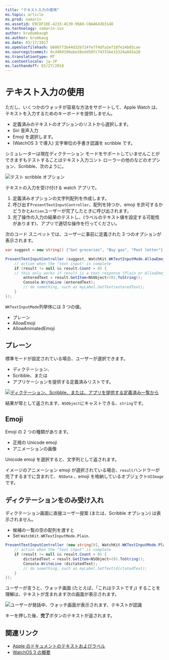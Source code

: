 ```yaml
---
title: "テキスト入力の使用"
ms.topic: article
ms.prod: xamarin
ms.assetid: E9CDF1DE-4233-4C39-99A9-C0AA643D314D
ms.technology: xamarin-ios
author: bradumbaugh
ms.author: brumbaug
ms.date: 03/17/2017
ms.openlocfilehash: b606773b44d32b724fe7f4dfa2ef18fe34b85cae
ms.sourcegitcommit: 6cd40d190abe38edd50fc74331be15324a845a28
ms.translationtype: MT
ms.contentlocale: ja-JP
ms.lasthandoff: 02/27/2018
---
```

# <a name="working-with-text-input"></a>テキスト入力の使用

ただし、いくつかのウォッチが容易な方法をサポートして、Apple Watch は、テキストを入力するためのキーボードを提供しません。

- 定義済みのテキストのオプションのリストから選択します。
- Siri 音声入力
- Emoji を選択します。
- (WatchOS 3 で導入) 文字単位の手書き認識を scribble です。

シミュレーターは現在ディクテーション モードをサポートしていませんことができますもテストすることはテキスト入力コント ローラーの他のなどのオプション、Scribble、次のように。

![](text-input-images/textinput-sml.png "テスト scribble オプション")

テキストの入力を受け付ける watch アプリで。

1. 定義済みオプションの文字列配列を作成します。
2. 呼び出す`PresentTextInputController`、配列を持つか、emoji を許可するかどうかと`Action`ユーザーが完了したときに呼び出されます。
3. 完了操作の入力の結果のテストし、(ラベルのテキスト値を設定する可能性があります)、アプリで適切な操作を行ってください。

次のコード スニペットでは、ユーザーに事前に定義された 3 つのオプションが表示されます。

```csharp
var suggest = new string[] {"Get groceries", "Buy gas", "Post letter"};

PresentTextInputController (suggest, WatchKit.WKTextInputMode.AllowEmoji, (result) => {
    // action when the "text input" is complete
    if (result != null && result.Count > 0) {
    // this only works if result is a text response (Plain or AllowEmoji)
        enteredText = result.GetItem<NSObject>(0).ToString();
        Console.WriteLine (enteredText);
        // do something, such as myLabel.SetText(enteredText);
    }
});
```

`WKTextInputMode`列挙体には 3 つの値。

- プレーン
- AllowEmoji
- AllowAnimatedEmoji

## <a name="plain"></a>プレーン

標準モードが設定されている場合、ユーザーが選択できます。

- ディクテーション、
- Scribble、または
- アプリケーションを提供する定義済みリストです。

[ ![](text-input-images/plain-scribble-sml.png "ディクテーション、Scribble、または、アプリを提供する定義済み一覧から")](text-input-images/plain-scribble.png)

結果が常として返されます、`NSObject`にキャストできる、`string`です。

## <a name="emoji"></a>Emoji

Emoji の 2 つの種類があります。

- 正規の Unicode emoji
- アニメーションの画像

Unicode emoji を選択すると、文字列として返されます。

イメージのアニメーション emoji が選択されている場合、`result`ハンドラーが完了するまでに含まれて、 `NSData` 、emoji を格納しているオブジェクト`UIImage`です。

## <a name="accepting-dictation-only"></a>ディクテーションをのみ受け入れ

ディクテーション画面に直接ユーザー提案 (または、Scribble オプション) は表示されません。

- 候補の一覧の空の配列を渡すと
- Set `WatchKit.WKTextInputMode.Plain`.

```csharp
PresentTextInputController (new string[0], WatchKit.WKTextInputMode.Plain, (result) => {
    // action when the "text input" is complete
    if (result != null && result.Count > 0) {
        dictatedText = result.GetItem<NSObject>(0).ToString();
        Console.WriteLine (dictatedText);
        // do something, such as myLabel.SetText(dictatedText);
    }
});
```

ユーザーが言うと、ウォッチ画面 (たとえば、「これはテストです」) することを理解は、テキストが含まれます次の画面が表示されます。

![](text-input-images/dictation.png "ユーザーが発話中、ウォッチ画面が表示されます、テキストが認識")

キーを押した後、**完了**ボタンのテキストが返されます。



## <a name="related-links"></a>関連リンク

- [Apple のドキュメントのテキストおよびラベル](https://developer.apple.com/library/ios/documentation/General/Conceptual/WatchKitProgrammingGuide/TextandLabels.html)
- [WatchOS 3 の概要](~/ios/watchos/platform/introduction-to-watchos3/index.md)
